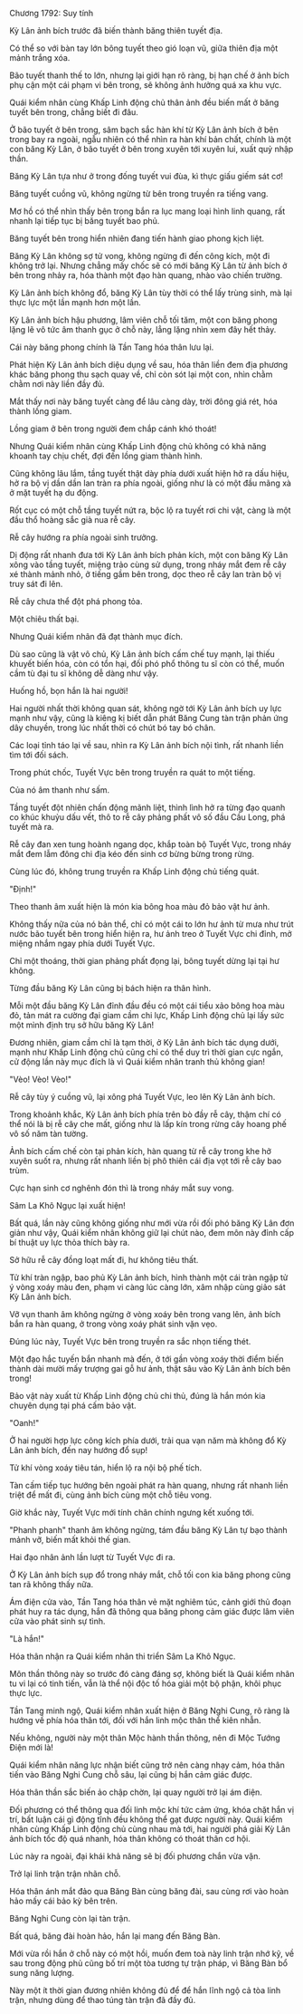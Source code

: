 




Chương 1792: Suy tính


Kỳ Lân ảnh bích trước đã biến thành băng thiên tuyết địa.

Có thể so với bàn tay lớn bông tuyết theo gió loạn vũ, giữa thiên địa một mảnh trắng xóa.

Bão tuyết thanh thế to lớn, nhưng lại giới hạn rõ ràng, bị hạn chế ở ảnh bích phụ cận một cái phạm vi bên trong, sẽ không ảnh hưởng quá xa khu vực.

Quái kiểm nhân cùng Khấp Linh động chủ thân ảnh đều biến mất ở băng tuyết bên trong, chẳng biết đi đâu.

Ở bão tuyết ở bên trong, sâm bạch sắc hàn khí từ Kỳ Lân ảnh bích ở bên trong bay ra ngoài, ngẫu nhiên có thể nhìn ra hàn khí bản chất, chính là một con băng Kỳ Lân, ở bão tuyết ở bên trong xuyên tới xuyên lui, xuất quỷ nhập thần.

Băng Kỳ Lân tựa như ở trong đống tuyết vui đùa, kì thực giấu giếm sát cơ!

Băng tuyết cuồng vũ, không ngừng từ bên trong truyền ra tiếng vang.

Mơ hồ có thể nhìn thấy bên trong bắn ra lục mang loại hình linh quang, rất nhanh lại tiếp tục bị băng tuyết bao phủ.

Băng tuyết bên trong hiển nhiên đang tiến hành giao phong kịch liệt.

Băng Kỳ Lân không sợ tử vong, không ngừng đi đến công kích, một đi không trở lại. Nhưng chẳng mấy chốc sẽ có mới băng Kỳ Lân từ ảnh bích ở bên trong nhảy ra, hóa thành một đạo hàn quang, nhào vào chiến trường.

Kỳ Lân ảnh bích không đổ, băng Kỳ Lân tùy thời có thể lấy trùng sinh, mà lại thực lực một lần mạnh hơn một lần.

Kỳ Lân ảnh bích hậu phương, lâm viên chỗ tối tăm, một con băng phong lặng lẽ vô tức âm thanh gục ở chỗ này, lẳng lặng nhìn xem đây hết thảy.

Cái này băng phong chính là Tần Tang hóa thân lưu lại.

Phát hiện Kỳ Lân ảnh bích diệu dụng về sau, hóa thân liền đem địa phương khác băng phong thu sạch quay về, chỉ còn sót lại một con, nhìn chằm chằm nơi này liền đầy đủ.

Mắt thấy nơi này băng tuyết càng để lâu càng dày, trời đông giá rét, hóa thành lồng giam.

Lồng giam ở bên trong người đem chắp cánh khó thoát!

Nhưng Quái kiểm nhân cùng Khấp Linh động chủ không có khả năng khoanh tay chịu chết, đợi đến lồng giam thành hình.

Cũng không lâu lắm, tầng tuyết thật dày phía dưới xuất hiện hở ra dấu hiệu, hở ra bộ vị dần dần lan tràn ra phía ngoài, giống như là có một đầu mãng xà ở mặt tuyết hạ du động.

Rốt cục có một chỗ tầng tuyết nứt ra, bộc lộ ra tuyết rơi chi vật, càng là một đầu thổ hoàng sắc già nua rễ cây.

Rễ cây hướng ra phía ngoài sinh trưởng.

Dị động rất nhanh đưa tới Kỳ Lân ảnh bích phản kích, một con băng Kỳ Lân xông vào tầng tuyết, miệng trảo cùng sử dụng, trong nháy mắt đem rễ cây xé thành mảnh nhỏ, ở tiếng gầm bên trong, dọc theo rễ cây lan tràn bộ vị truy sát đi lên.

Rễ cây chưa thể đột phá phong tỏa.

Một chiêu thất bại.

Nhưng Quái kiểm nhân đã đạt thành mục đích.

Dù sao cũng là vật vô chủ, Kỳ Lân ảnh bích cấm chế tuy mạnh, lại thiếu khuyết biến hóa, còn có tổn hại, đối phó phổ thông tu sĩ còn có thể, muốn cầm tù đại tu sĩ không dễ dàng như vậy.

Huống hồ, bọn hắn là hai người!

Hai người nhất thời không quan sát, không ngờ tới Kỳ Lân ảnh bích uy lực mạnh như vậy, cũng là kiêng kị biết dẫn phát Băng Cung tàn trận phản ứng dây chuyền, trong lúc nhất thời có chút bó tay bó chân.

Các loại tỉnh táo lại về sau, nhìn ra Kỳ Lân ảnh bích nội tình, rất nhanh liền tìm tới đối sách.

Trong phút chốc, Tuyết Vực bên trong truyền ra quát to một tiếng.

Của nó âm thanh như sấm.

Tầng tuyết đột nhiên chấn động mãnh liệt, thình lình hở ra từng đạo quanh co khúc khuỷu dấu vết, thô to rễ cây phảng phất vô số đầu Cầu Long, phá tuyết mà ra.

Rễ cây đan xen tung hoành ngang dọc, khắp toàn bộ Tuyết Vực, trong nháy mắt đem lẫm đông chi địa kéo đến sinh cơ bừng bừng trong rừng.

Cùng lúc đó, không trung truyền ra Khấp Linh động chủ tiếng quát.

"Định!"

Theo thanh âm xuất hiện là món kia bông hoa màu đỏ bảo vật hư ảnh.

Không thấy nữa của nó bản thể, chỉ có một cái to lớn hư ảnh từ mưa như trút nước bão tuyết bên trong hiển hiện ra, hư ảnh treo ở Tuyết Vực chi đỉnh, mở miệng nhắm ngay phía dưới Tuyết Vực.

Chỉ một thoáng, thời gian phảng phất đọng lại, bông tuyết dừng lại tại hư không.

Từng đầu băng Kỳ Lân cũng bị bách hiện ra thân hình.

Mỗi một đầu băng Kỳ Lân đỉnh đầu đều có một cái tiểu xảo bông hoa màu đỏ, tản mát ra cường đại giam cầm chi lực, Khấp Linh động chủ lại lấy sức một mình định trụ sở hữu băng Kỳ Lân!

Đương nhiên, giam cầm chỉ là tạm thời, ở Kỳ Lân ảnh bích tác dụng dưới, mạnh như Khấp Linh động chủ cũng chỉ có thể duy trì thời gian cực ngắn, cử động lần này mục đích là vì Quái kiểm nhân tranh thủ không gian!

"Vèo! Vèo! Vèo!"

Rễ cây tùy ý cuồng vũ, lại xông phá Tuyết Vực, leo lên Kỳ Lân ảnh bích.

Trong khoảnh khắc, Kỳ Lân ảnh bích phía trên bò đầy rễ cây, thậm chí có thể nói là bị rễ cây che mất, giống như là lấp kín trong rừng cây hoang phế vô số năm tàn tường.

Ảnh bích cấm chế còn tại phản kích, hàn quang từ rễ cây trong khe hở xuyên suốt ra, nhưng rất nhanh liền bị phô thiên cái địa vọt tới rễ cây bao trùm.

Cực hạn sinh cơ nghênh đón thì là trong nháy mắt suy vong.

Sâm La Khô Ngục lại xuất hiện!

Bất quá, lần này cũng không giống như mới vừa rồi đối phó băng Kỳ Lân đơn giản như vậy, Quái kiểm nhân không giữ lại chút nào, đem môn này đỉnh cấp bí thuật uy lực thỏa thích bày ra.

Sở hữu rễ cây đồng loạt mất đi, hư không tiêu thất.

Tử khí tràn ngập, bao phủ Kỳ Lân ảnh bích, hình thành một cái tràn ngập tử ý vòng xoáy màu đen, phạm vi càng lúc càng lớn, xâm nhập cùng giảo sát Kỳ Lân ảnh bích.

Vỡ vụn thanh âm không ngừng ở vòng xoáy bên trong vang lên, ảnh bích bắn ra hàn quang, ở trong vòng xoáy phát sinh vặn vẹo.

Đúng lúc này, Tuyết Vực bên trong truyền ra sắc nhọn tiếng thét.

Một đạo hắc tuyến bắn nhanh mà đến, ở tới gần vòng xoáy thời điểm biến thành dài mười mấy trượng gai gỗ hư ảnh, thật sâu vào Kỳ Lân ảnh bích bên trong!

Bảo vật này xuất từ Khấp Linh động chủ chi thủ, đúng là hắn món kia chuyên dụng tại phá cấm bảo vật.

"Oanh!"

Ở hai người hợp lực công kích phía dưới, trải qua vạn năm mà không đổ Kỳ Lân ảnh bích, đến nay hướng đổ sụp!

Tử khí vòng xoáy tiêu tán, hiển lộ ra nội bộ phế tích.

Tàn cấm tiếp tục hướng bên ngoài phát ra hàn quang, nhưng rất nhanh liền triệt để mất đi, cùng ảnh bích cùng một chỗ tiêu vong.

Giờ khắc này, Tuyết Vực mới tính chân chính ngưng kết xuống tới.

"Phanh phanh" thanh âm không ngừng, tám đầu băng Kỳ Lân tự bạo thành mảnh vỡ, biến mất khỏi thế gian.

Hai đạo nhân ảnh lần lượt từ Tuyết Vực đi ra.

Ở Kỳ Lân ảnh bích sụp đổ trong nháy mắt, chỗ tối con kia băng phong cũng tan rã không thấy nữa.

Ám điện cửa vào, Tần Tang hóa thân vẻ mặt nghiêm túc, cảnh giới thủ đoạn phát huy ra tác dụng, hắn đã thông qua băng phong cảm giác được lâm viên cửa vào phát sinh sự tình.

"Là hắn!"

Hóa thân nhận ra Quái kiểm nhân thi triển Sâm La Khô Ngục.

Môn thần thông này so trước đó càng đáng sợ, không biết là Quái kiểm nhân tu vi lại có tinh tiến, vẫn là thể nội độc tố hóa giải một bộ phận, khôi phục thực lực.

Tần Tang minh ngộ, Quái kiểm nhân xuất hiện ở Băng Nghi Cung, rõ ràng là hướng về phía hóa thân tới, đối với hắn linh mộc thân thể kiên nhẫn.

Nếu không, người này một thân Mộc hành thần thông, nên đi Mộc Tướng Điện mới là!

Quái kiểm nhân năng lực nhận biết cũng trở nên càng nhạy cảm, hóa thân tiến vào Băng Nghi Cung chỗ sâu, lại cũng bị hắn cảm giác được.

Hóa thân thần sắc biến ảo chập chờn, lại quay người trở lại ám điện.

Đối phương có thể thông qua đối linh mộc khí tức cảm ứng, khóa chặt hắn vị trí, bất luận cái gì động tĩnh đều không thể gạt được người này. Quái kiểm nhân cùng Khấp Linh động chủ cùng nhau mà tới, hai người phá giải Kỳ Lân ảnh bích tốc độ quá nhanh, hóa thân không có thoát thân cơ hội.

Lúc này ra ngoài, đại khái khả năng sẽ bị đối phương chắn vừa vặn.

Trở lại linh trận trận nhãn chỗ.

Hóa thân ánh mắt đảo qua Băng Bàn cùng băng đài, sau cùng rơi vào hoàn hảo mấy cái bảo kỳ bên trên.

Băng Nghi Cung còn lại tàn trận.

Bất quá, băng đài hoàn hảo, hắn lại mang đến Băng Bàn.

Mới vừa rồi hắn ở chỗ này có một hồi, muốn đem toà này linh trận nhớ kỹ, về sau trong động phủ cũng bố trí một tòa tương tự trận pháp, vì Băng Bàn bổ sung năng lượng.

Này một ít thời gian đương nhiên không đủ để để hắn lĩnh ngộ cả tòa linh trận, nhưng dùng để thao túng tàn trận đã đầy đủ.




